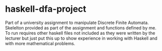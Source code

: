 # haskell-dfa-project

Part of a university assignment to manipulate Discrete Finite Automata. Skelelton provided as part of the assignment and functions defined by me. To run requires other haskell files not included as they were written by the lecturer but just put this up to show experience in working with Haskell and with more mathematical problems.
